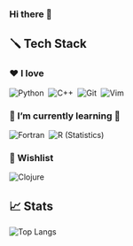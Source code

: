
### Hi there 👋

## 🪛 Tech Stack

### ❤️ I love

![Python](https://img.shields.io/badge/-Python-05122A?style=flat&logo=python)&nbsp;
![C++](https://img.shields.io/badge/-C++-05122A?style=flat&logo=C%2B%2B&logoColor=00599C)&nbsp;
![Git](https://img.shields.io/badge/-Git-05122A?style=flat&logo=git)&nbsp;
![Vim](https://img.shields.io/badge/-Vim-05122A?style=flat&logo=vim)&nbsp;

### 🌱 I’m currently learning 🏢

![Fortran](https://img.shields.io/badge/-R-05122A?style=flat&logo=R&logoColor=276DC3)&nbsp;
![R (Statistics)](https://img.shields.io/badge/-Fortran-05122A?style=flat&logo=Fortran&logoColor=276DC3)&nbsp;

### 📜 Wishlist

![Clojure](https://img.shields.io/badge/-Clojure-05122A?style=flat&logo=Clojure&logoColor=276DC3)&nbsp;

## 📈 Stats

![Top Langs](https://github-readme-stats.vercel.app/api/top-langs/?username=jklebes&layout=compact&hide=jupyter%20notebook)

